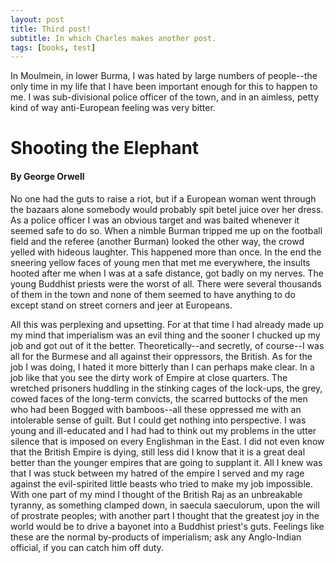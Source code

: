 ```yaml
---
layout: post
title: Third post!
subtitle: In which Charles makes another post.
tags: [books, test]
---
```


In Moulmein, in lower Burma, I was hated by large numbers of people--the
only time in my life that I have been important enough for this to happen
to me. I was sub-divisional police officer of the town, and in an
aimless, petty kind of way anti-European feeling was very bitter. 
<h1>Shooting the Elephant</h1>
<h4>By George Orwell</h4>No one
had the guts to raise a riot, but if a European woman went through the
bazaars alone somebody would probably spit betel juice over her dress. As
a police officer I was an obvious target and was baited whenever it
seemed safe to do so. When a nimble Burman tripped me up on the football
field and the referee (another Burman) looked the other way, the crowd
yelled with hideous laughter. This happened more than once. In the end
the sneering yellow faces of young men that met me everywhere, the
insults hooted after me when I was at a safe distance, got badly on my
nerves. The young Buddhist priests were the worst of all. There were
several thousands of them in the town and none of them seemed to have
anything to do except stand on street corners and jeer at Europeans.

All this was perplexing and upsetting. For at that time I had already
made up my mind that imperialism was an evil thing and the sooner I
chucked up my job and got out of it the better. Theoretically--and
secretly, of course--I was all for the Burmese and all against their
oppressors, the British. As for the job I was doing, I hated it more
bitterly than I can perhaps make clear. In a job like that you see the
dirty work of Empire at close quarters. The wretched prisoners huddling
in the stinking cages of the lock-ups, the grey, cowed faces of the
long-term convicts, the scarred buttocks of the men who had been Bogged
with bamboos--all these oppressed me with an intolerable sense of guilt.
But I could get nothing into perspective. I was young and ill-educated
and I had had to think out my problems in the utter silence that is
imposed on every Englishman in the East. I did not even know that the
British Empire is dying, still less did I know that it is a great deal
better than the younger empires that are going to supplant it. All I knew
was that I was stuck between my hatred of the empire I served and my rage
against the evil-spirited little beasts who tried to make my job
impossible. With one part of my mind I thought of the British Raj as an
unbreakable tyranny, as something clamped down, in saecula saeculorum,
upon the will of prostrate peoples; with another part I thought that the
greatest joy in the world would be to drive a bayonet into a Buddhist
priest's guts. Feelings like these are the normal by-products of
imperialism; ask any Anglo-Indian official, if you can catch him off
duty.
